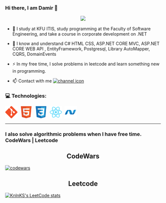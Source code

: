 ### Hi there, I am Damir 👋

<div id="header" align="center">
  <img src="https://media.giphy.com/media/M9gbBd9nbDrOTu1Mqx/giphy.gif" width="100"/>
</div>

- :telescope: I study at KFU ITIS, study programming at the Faculty of Software Engineering, and take a course in corporate development on .NET

- :seedling: I know and understand C# HTML CSS, ASP.NET CORE MVC, ASP.NET CORE WEB API , EntityFramework, Postgresql, Library AutoMapper, CQRS, DomainEvents

- :zap: In my free time, I solve problems in leetcode and learn something new in programming.

- :mailbox: Contact with me [![channel icon](https://patrolavia.github.io/telegram-badge/follow.png)](https://t.me/daammirka)

### 💻 Technologies:

<div>
  <img src="https://github.com/devicons/devicon/blob/master/icons/git/git-original.svg" title="git" alt="git" width="40" height="40"/>&nbsp
  <img src="https://github.com/devicons/devicon/blob/master/icons/html5/html5-original.svg" title="html5" alt="html5" width="40" height="40"/>&nbsp
  <img src="https://github.com/devicons/devicon/blob/master/icons/css3/css3-original.svg" title="css" alt="css" width="40" height="40"/>&nbsp
  <img src="https://github.com/devicons/devicon/blob/master/icons/react/react-original.svg" title="reactjs" alt="reactjs" width="40" height="40"/>&nbsp
  <img src="https://github.com/devicons/devicon/blob/master/icons/dot-net/dot-net-original.svg" title="webpack" alt="webpack" width="40" height="40"/>&nbsp
</div>

---

### I also solve algorithmic problems when I have free time. CodeWars | Leetcode
<h2 align="center">CodeWars</h2>

[![codewars](https://www.codewars.com/users/me%3F/badges/small)](https://www.codewars.com/users/me%3F/badges/small)

<p></p>
<p align="center">
    <h2 align="center">Leetcode</h2>
</p>


[![KnlnKS's LeetCode stats](https://leetcode-stats-six.vercel.app/api?username=DamirNabiullin)](https://github.com/madushadhanushka/github-readme)
